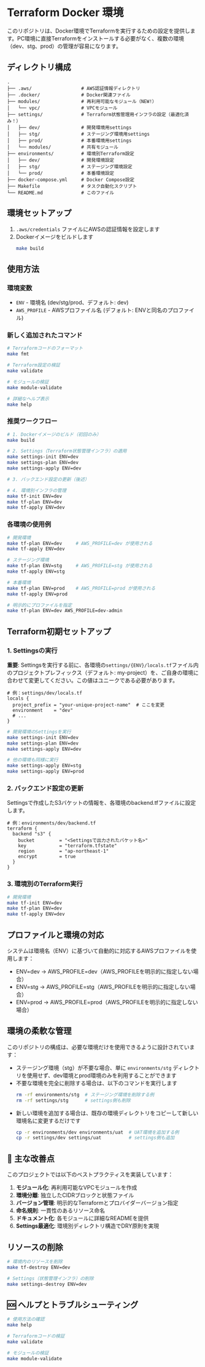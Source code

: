# Terraform Docker 環境

このリポジトリは、Docker環境でTerraformを実行するための設定を提供します。PC環境に直接Terraformをインストールする必要がなく、複数の環境（dev、stg、prod）の管理が容易になります。

## ディレクトリ構成

```
.
├── .aws/                  # AWS認証情報ディレクトリ
├── .docker/               # Docker関連ファイル
├── modules/               # 再利用可能なモジュール（NEW!）
│   └── vpc/               # VPCモジュール
├── settings/              # Terraform状態管理用インフラの設定（最適化済み！）
│   ├── dev/               # 開発環境用settings
│   ├── stg/               # ステージング環境用settings
│   ├── prod/              # 本番環境用settings
│   └── modules/           # 共有モジュール
├── environments/          # 環境別Terraform設定
│   ├── dev/               # 開発環境設定
│   ├── stg/               # ステージング環境設定
│   └── prod/              # 本番環境設定
├── docker-compose.yml     # Docker Compose設定
├── Makefile               # タスク自動化スクリプト
└── README.md              # このファイル
```

## 環境セットアップ

1. `.aws/credentials` ファイルにAWSの認証情報を設定します
2. Dockerイメージをビルドします
   ```bash
   make build
   ```

## 使用方法

### 環境変数

* `ENV` - 環境名 (dev/stg/prod、デフォルト: dev)
* `AWS_PROFILE` - AWSプロファイル名 (デフォルト: ENVと同名のプロファイル)

### 新しく追加されたコマンド

```bash
# Terraformコードのフォーマット
make fmt

# Terraform設定の検証
make validate

# モジュールの検証
make module-validate

# 詳細なヘルプ表示
make help
```

### 推奨ワークフロー

```bash
# 1. Dockerイメージのビルド（初回のみ）
make build

# 2. Settings（Terraform状態管理インフラ）の適用
make settings-init ENV=dev
make settings-plan ENV=dev
make settings-apply ENV=dev

# 3. バックエンド設定の更新（後述）

# 4. 環境別インフラの管理
make tf-init ENV=dev
make tf-plan ENV=dev
make tf-apply ENV=dev
```

### 各環境の使用例

```bash
# 開発環境
make tf-plan ENV=dev     # AWS_PROFILE=dev が使用される
make tf-apply ENV=dev

# ステージング環境
make tf-plan ENV=stg     # AWS_PROFILE=stg が使用される
make tf-apply ENV=stg

# 本番環境
make tf-plan ENV=prod    # AWS_PROFILE=prod が使用される
make tf-apply ENV=prod

# 明示的にプロファイルを指定
make tf-plan ENV=dev AWS_PROFILE=dev-admin
```

## Terraform初期セットアップ

### 1. Settingsの実行

**重要**: Settingsを実行する前に、各環境の`settings/{ENV}/locals.tf`ファイル内のプロジェクトプレフィックス（デフォルト: my-project）を、ご自身の環境に合わせて変更してください。この値はユニークである必要があります。

```hcl
# 例：settings/dev/locals.tf
locals {
  project_prefix = "your-unique-project-name"  # ここを変更
  environment    = "dev"
  # ...
}
```

```bash
# 開発環境のSettingsを実行
make settings-init ENV=dev
make settings-plan ENV=dev
make settings-apply ENV=dev

# 他の環境も同様に実行
make settings-apply ENV=stg
make settings-apply ENV=prod
```

### 2. バックエンド設定の更新

Settingsで作成したS3バケットの情報を、各環境のbackend.tfファイルに設定します。

```hcl
# 例：environments/dev/backend.tf
terraform {
  backend "s3" {
    bucket         = "<Settingsで出力されたバケット名>"
    key            = "terraform.tfstate"
    region         = "ap-northeast-1"
    encrypt        = true
  }
}
```

### 3. 環境別のTerraform実行

```bash
# 開発環境
make tf-init ENV=dev
make tf-plan ENV=dev
make tf-apply ENV=dev
```

## プロファイルと環境の対応

システムは環境名（ENV）に基づいて自動的に対応するAWSプロファイルを使用します：

* ENV=dev → AWS_PROFILE=dev（AWS_PROFILEを明示的に指定しない場合）
* ENV=stg → AWS_PROFILE=stg（AWS_PROFILEを明示的に指定しない場合）
* ENV=prod → AWS_PROFILE=prod（AWS_PROFILEを明示的に指定しない場合）

## 環境の柔軟な管理

このリポジトリの構成は、必要な環境だけを使用できるように設計されています：

- ステージング環境（stg）が不要な場合、単に `environments/stg` ディレクトリを使用せず、dev環境とprod環境のみを利用することができます
- 不要な環境を完全に削除する場合は、以下のコマンドを実行します
  ```bash
  rm -rf environments/stg  # ステージング環境を削除する例
  rm -rf settings/stg      # settings側も削除
  ```
- 新しい環境を追加する場合は、既存の環境ディレクトリをコピーして新しい環境名に変更するだけです
  ```bash
  cp -r environments/dev environments/uat  # UAT環境を追加する例
  cp -r settings/dev settings/uat          # settings側も追加
  ```

## 🎯 主な改善点

このプロジェクトでは以下のベストプラクティスを実装しています：

1. **モジュール化**: 再利用可能なVPCモジュールを作成
2. **環境分離**: 独立したCIDRブロックと状態ファイル
3. **バージョン管理**: 明示的なTerraformとプロバイダーバージョン指定
4. **命名規則**: 一貫性のあるリソース命名
5. **ドキュメント化**: 各モジュールに詳細なREADMEを提供
6. **Settings最適化**: 環境別ディレクトリ構造でDRY原則を実現

## リソースの削除

```bash
# 環境内のリソースを削除
make tf-destroy ENV=dev

# Settings（状態管理インフラ）の削除
make settings-destroy ENV=dev
```

## 🆘 ヘルプとトラブルシューティング

```bash
# 使用方法の確認
make help

# Terraformコードの検証
make validate

# モジュールの検証
make module-validate
```
